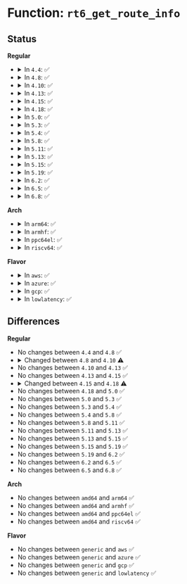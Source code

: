 # Function: <code>rt6_get_route_info</code>

## Status
<b>Regular</b>
<ul>
<li>
<details>
<summary>In <code>4.4</code>: ✅</summary>

```c
struct rt6_info *rt6_get_route_info(struct net *net, const struct in6_addr *prefix, int prefixlen, const struct in6_addr *gwaddr, int ifindex);
```

**Collision:** Unique Static

**Inline:** No

**Transformation:** False

**Instances:**

```
In net/ipv6/route.c (ffffffff817d3320)
Location: net/ipv6/route.c:2249
Inline: False
Direct callers:
  - net/ipv6/route.c:rt6_add_route_info
  - net/ipv6/route.c:rt6_route_rcv
```
**Symbols:**

```
ffffffff817d3320-ffffffff817d33fc: rt6_get_route_info (STB_LOCAL)
```
</details>
</li>
<li>
<details>
<summary>In <code>4.8</code>: ✅</summary>

```c
struct rt6_info *rt6_get_route_info(struct net *net, const struct in6_addr *prefix, int prefixlen, const struct in6_addr *gwaddr, int ifindex);
```

**Collision:** Unique Static

**Inline:** No

**Transformation:** False

**Instances:**

```
In net/ipv6/route.c (ffffffff81840e50)
Location: net/ipv6/route.c:2320
Inline: False
Direct callers:
  - net/ipv6/route.c:rt6_add_route_info
  - net/ipv6/route.c:rt6_route_rcv
```
**Symbols:**

```
ffffffff81840e50-ffffffff81840f2c: rt6_get_route_info (STB_LOCAL)
```
</details>
</li>
<li>
<details>
<summary>In <code>4.10</code>: ✅</summary>

```c
struct rt6_info *rt6_get_route_info(struct net *net, const struct in6_addr *prefix, int prefixlen, const struct in6_addr *gwaddr, struct net_device *dev);
```

**Collision:** Unique Static

**Inline:** No

**Transformation:** False

**Instances:**

```
In net/ipv6/route.c (ffffffff81872b20)
Location: net/ipv6/route.c:2343
Inline: False
Direct callers:
  - net/ipv6/route.c:rt6_add_route_info
  - net/ipv6/route.c:rt6_route_rcv
```
**Symbols:**

```
ffffffff81872b20-ffffffff81872c19: rt6_get_route_info (STB_LOCAL)
```
</details>
</li>
<li>
<details>
<summary>In <code>4.13</code>: ✅</summary>

```c
struct rt6_info *rt6_get_route_info(struct net *net, const struct in6_addr *prefix, int prefixlen, const struct in6_addr *gwaddr, struct net_device *dev);
```

**Collision:** Unique Static

**Inline:** No

**Transformation:** False

**Instances:**

```
In net/ipv6/route.c (ffffffff8189a970)
Location: net/ipv6/route.c:2425
Inline: False
Direct callers:
  - net/ipv6/route.c:rt6_add_route_info
  - net/ipv6/route.c:rt6_route_rcv
```
**Symbols:**

```
ffffffff8189a970-ffffffff8189aa90: rt6_get_route_info (STB_LOCAL)
```
</details>
</li>
<li>
<details>
<summary>In <code>4.15</code>: ✅</summary>

```c
struct rt6_info *rt6_get_route_info(struct net *net, const struct in6_addr *prefix, int prefixlen, const struct in6_addr *gwaddr, struct net_device *dev);
```

**Collision:** Unique Static

**Inline:** No

**Transformation:** False

**Instances:**

```
In net/ipv6/route.c (ffffffff8191cf10)
Location: net/ipv6/route.c:3123
Inline: False
Direct callers:
  - net/ipv6/route.c:rt6_add_route_info
  - net/ipv6/route.c:rt6_route_rcv
```
**Symbols:**

```
ffffffff8191cf10-ffffffff8191d037: rt6_get_route_info (STB_LOCAL)
```
</details>
</li>
<li>
<details>
<summary>In <code>4.18</code>: ✅</summary>

```c
struct fib6_info *rt6_get_route_info(struct net *net, const struct in6_addr *prefix, int prefixlen, const struct in6_addr *gwaddr, struct net_device *dev);
```

**Collision:** Unique Static

**Inline:** No

**Transformation:** False

**Instances:**

```
In net/ipv6/route.c (ffffffff81972c10)
Location: net/ipv6/route.c:3459
Inline: False
Direct callers:
  - net/ipv6/route.c:rt6_add_route_info
  - net/ipv6/route.c:rt6_route_rcv
```
**Symbols:**

```
ffffffff81972c10-ffffffff81972d15: rt6_get_route_info (STB_LOCAL)
```
</details>
</li>
<li>
<details>
<summary>In <code>5.0</code>: ✅</summary>

```c
struct fib6_info *rt6_get_route_info(struct net *net, const struct in6_addr *prefix, int prefixlen, const struct in6_addr *gwaddr, struct net_device *dev);
```

**Collision:** Unique Static

**Inline:** No

**Transformation:** False

**Instances:**

```
In net/ipv6/route.c (ffffffff819a8670)
Location: net/ipv6/route.c:3439
Inline: False
Direct callers:
  - net/ipv6/route.c:rt6_add_route_info
  - net/ipv6/route.c:rt6_route_rcv
```
**Symbols:**

```
ffffffff819a8670-ffffffff819a8775: rt6_get_route_info (STB_LOCAL)
```
</details>
</li>
<li>
<details>
<summary>In <code>5.3</code>: ✅</summary>

```c
struct fib6_info *rt6_get_route_info(struct net *net, const struct in6_addr *prefix, int prefixlen, const struct in6_addr *gwaddr, struct net_device *dev);
```

**Collision:** Unique Static

**Inline:** No

**Transformation:** False

**Instances:**

```
In net/ipv6/route.c (ffffffff81a17110)
Location: net/ipv6/route.c:4079
Inline: False
Direct callers:
  - net/ipv6/route.c:rt6_add_route_info
  - net/ipv6/route.c:rt6_route_rcv
```
**Symbols:**

```
ffffffff81a17110-ffffffff81a17217: rt6_get_route_info (STB_LOCAL)
```
</details>
</li>
<li>
<details>
<summary>In <code>5.4</code>: ✅</summary>

```c
struct fib6_info *rt6_get_route_info(struct net *net, const struct in6_addr *prefix, int prefixlen, const struct in6_addr *gwaddr, struct net_device *dev);
```

**Collision:** Unique Static

**Inline:** No

**Transformation:** False

**Instances:**

```
In net/ipv6/route.c (ffffffff81a4dd60)
Location: net/ipv6/route.c:4092
Inline: False
Direct callers:
  - net/ipv6/route.c:rt6_add_route_info
  - net/ipv6/route.c:rt6_route_rcv
```
**Symbols:**

```
ffffffff81a4dd60-ffffffff81a4de67: rt6_get_route_info (STB_LOCAL)
```
</details>
</li>
<li>
<details>
<summary>In <code>5.8</code>: ✅</summary>

```c
struct fib6_info *rt6_get_route_info(struct net *net, const struct in6_addr *prefix, int prefixlen, const struct in6_addr *gwaddr, struct net_device *dev);
```

**Collision:** Unique Static

**Inline:** No

**Transformation:** False

**Instances:**

```
In net/ipv6/route.c (ffffffff81b44600)
Location: net/ipv6/route.c:4145
Inline: False
Direct callers:
  - net/ipv6/route.c:rt6_add_route_info
  - net/ipv6/route.c:rt6_route_rcv
```
**Symbols:**

```
ffffffff81b44600-ffffffff81b44725: rt6_get_route_info (STB_LOCAL)
```
</details>
</li>
<li>
<details>
<summary>In <code>5.11</code>: ✅</summary>

```c
struct fib6_info *rt6_get_route_info(struct net *net, const struct in6_addr *prefix, int prefixlen, const struct in6_addr *gwaddr, struct net_device *dev);
```

**Collision:** Unique Static

**Inline:** No

**Transformation:** False

**Instances:**

```
In net/ipv6/route.c (ffffffff81b52aa0)
Location: net/ipv6/route.c:4129
Inline: False
Direct callers:
  - net/ipv6/route.c:rt6_add_route_info
  - net/ipv6/route.c:rt6_route_rcv
```
**Symbols:**

```
ffffffff81b52aa0-ffffffff81b52bcf: rt6_get_route_info (STB_LOCAL)
```
</details>
</li>
<li>
<details>
<summary>In <code>5.13</code>: ✅</summary>

```c
struct fib6_info *rt6_get_route_info(struct net *net, const struct in6_addr *prefix, int prefixlen, const struct in6_addr *gwaddr, struct net_device *dev);
```

**Collision:** Unique Static

**Inline:** No

**Transformation:** False

**Instances:**

```
In net/ipv6/route.c (ffffffff81b40430)
Location: net/ipv6/route.c:4143
Inline: False
Direct callers:
  - net/ipv6/route.c:rt6_add_route_info
  - net/ipv6/route.c:rt6_route_rcv
```
**Symbols:**

```
ffffffff81b40430-ffffffff81b40558: rt6_get_route_info (STB_LOCAL)
```
</details>
</li>
<li>
<details>
<summary>In <code>5.15</code>: ✅</summary>

```c
struct fib6_info *rt6_get_route_info(struct net *net, const struct in6_addr *prefix, int prefixlen, const struct in6_addr *gwaddr, struct net_device *dev);
```

**Collision:** Unique Static

**Inline:** No

**Transformation:** False

**Instances:**

```
In net/ipv6/route.c (ffffffff81c06d90)
Location: net/ipv6/route.c:4273
Inline: False
Direct callers:
  - net/ipv6/route.c:rt6_add_route_info
  - net/ipv6/route.c:rt6_route_rcv
```
**Symbols:**

```
ffffffff81c06d90-ffffffff81c06eb8: rt6_get_route_info (STB_LOCAL)
```
</details>
</li>
<li>
<details>
<summary>In <code>5.19</code>: ✅</summary>

```c
struct fib6_info *rt6_get_route_info(struct net *net, const struct in6_addr *prefix, int prefixlen, const struct in6_addr *gwaddr, struct net_device *dev);
```

**Collision:** Unique Static

**Inline:** No

**Transformation:** False

**Instances:**

```
In net/ipv6/route.c (ffffffff81da1600)
Location: net/ipv6/route.c:4249
Inline: False
Direct callers:
  - net/ipv6/route.c:rt6_add_route_info
  - net/ipv6/route.c:rt6_route_rcv
```
**Symbols:**

```
ffffffff81da1600-ffffffff81da173b: rt6_get_route_info (STB_LOCAL)
```
</details>
</li>
<li>
<details>
<summary>In <code>6.2</code>: ✅</summary>

```c
struct fib6_info *rt6_get_route_info(struct net *net, const struct in6_addr *prefix, int prefixlen, const struct in6_addr *gwaddr, struct net_device *dev);
```

**Collision:** Unique Static

**Inline:** No

**Transformation:** False

**Instances:**

```
In net/ipv6/route.c (ffffffff81f70950)
Location: net/ipv6/route.c:4249
Inline: False
Direct callers:
  - net/ipv6/route.c:rt6_add_route_info
  - net/ipv6/route.c:rt6_route_rcv
```
**Symbols:**

```
ffffffff81f70950-ffffffff81f70a8b: rt6_get_route_info (STB_LOCAL)
```
</details>
</li>
<li>
<details>
<summary>In <code>6.5</code>: ✅</summary>

```c
struct fib6_info *rt6_get_route_info(struct net *net, const struct in6_addr *prefix, int prefixlen, const struct in6_addr *gwaddr, struct net_device *dev);
```

**Collision:** Unique Static

**Inline:** No

**Transformation:** False

**Instances:**

```
In net/ipv6/route.c (ffffffff81fd0a40)
Location: net/ipv6/route.c:4247
Inline: False
Direct callers:
  - net/ipv6/route.c:rt6_add_route_info
  - net/ipv6/route.c:rt6_route_rcv
```
**Symbols:**

```
ffffffff81fd0a40-ffffffff81fd0b73: rt6_get_route_info (STB_LOCAL)
```
</details>
</li>
<li>
<details>
<summary>In <code>6.8</code>: ✅</summary>

```c
struct fib6_info *rt6_get_route_info(struct net *net, const struct in6_addr *prefix, int prefixlen, const struct in6_addr *gwaddr, struct net_device *dev);
```

**Collision:** Unique Static

**Inline:** No

**Transformation:** False

**Instances:**

```
In net/ipv6/route.c (ffffffff8209e330)
Location: net/ipv6/route.c:4249
Inline: False
Direct callers:
  - net/ipv6/route.c:rt6_add_route_info
  - net/ipv6/route.c:rt6_route_rcv
```
**Symbols:**

```
ffffffff8209e330-ffffffff8209e463: rt6_get_route_info (STB_LOCAL)
```
</details>
</li>
</ul>
<b>Arch</b>
<ul>
<li>
<details>
<summary>In <code>arm64</code>: ✅</summary>

```c
struct fib6_info *rt6_get_route_info(struct net *net, const struct in6_addr *prefix, int prefixlen, const struct in6_addr *gwaddr, struct net_device *dev);
```

**Collision:** Unique Static

**Inline:** No

**Transformation:** False

**Instances:**

```
In net/ipv6/route.c (ffff800010d0c860)
Location: net/ipv6/route.c:4092
Inline: False
Direct callers:
  - net/ipv6/route.c:rt6_add_route_info
  - net/ipv6/route.c:rt6_route_rcv
```
**Symbols:**

```
ffff800010d0c860-ffff800010d0c960: rt6_get_route_info (STB_LOCAL)
```
</details>
</li>
<li>
<details>
<summary>In <code>armhf</code>: ✅</summary>

```c
struct fib6_info *rt6_get_route_info(struct net *net, const struct in6_addr *prefix, int prefixlen, const struct in6_addr *gwaddr, struct net_device *dev);
```

**Collision:** Unique Static

**Inline:** No

**Transformation:** False

**Instances:**

```
In net/ipv6/route.c (c0e127a8)
Location: net/ipv6/route.c:4092
Inline: False
Direct callers:
  - net/ipv6/route.c:rt6_add_route_info
  - net/ipv6/route.c:rt6_route_rcv
```
**Symbols:**

```
c0e127a8-c0e128d4: rt6_get_route_info (STB_LOCAL)
```
</details>
</li>
<li>
<details>
<summary>In <code>ppc64el</code>: ✅</summary>

```c
struct fib6_info *rt6_get_route_info(struct net *net, const struct in6_addr *prefix, int prefixlen, const struct in6_addr *gwaddr, struct net_device *dev);
```

**Collision:** Unique Static

**Inline:** No

**Transformation:** False

**Instances:**

```
In net/ipv6/route.c (c000000000e37680)
Location: net/ipv6/route.c:4092
Inline: False
Direct callers:
  - net/ipv6/route.c:rt6_add_route_info
  - net/ipv6/route.c:rt6_route_rcv
```
**Symbols:**

```
c000000000e37680-c000000000e37808: rt6_get_route_info (STB_LOCAL)
```
</details>
</li>
<li>
<details>
<summary>In <code>riscv64</code>: ✅</summary>

```c
struct fib6_info *rt6_get_route_info(struct net *net, const struct in6_addr *prefix, int prefixlen, const struct in6_addr *gwaddr, struct net_device *dev);
```

**Collision:** Unique Static

**Inline:** No

**Transformation:** False

**Instances:**

```
In net/ipv6/route.c (ffffffe000853856)
Location: net/ipv6/route.c:4092
Inline: False
Direct callers:
  - net/ipv6/route.c:rt6_add_route_info
  - net/ipv6/route.c:rt6_route_rcv
```
**Symbols:**

```
ffffffe000853856-ffffffe000853952: rt6_get_route_info (STB_LOCAL)
```
</details>
</li>
</ul>
<b>Flavor</b>
<ul>
<li>
<details>
<summary>In <code>aws</code>: ✅</summary>

```c
struct fib6_info *rt6_get_route_info(struct net *net, const struct in6_addr *prefix, int prefixlen, const struct in6_addr *gwaddr, struct net_device *dev);
```

**Collision:** Unique Static

**Inline:** No

**Transformation:** False

**Instances:**

```
In net/ipv6/route.c (ffffffff819ed3f0)
Location: net/ipv6/route.c:4092
Inline: False
Direct callers:
  - net/ipv6/route.c:rt6_add_route_info
  - net/ipv6/route.c:rt6_route_rcv
```
**Symbols:**

```
ffffffff819ed3f0-ffffffff819ed4f7: rt6_get_route_info (STB_LOCAL)
```
</details>
</li>
<li>
<details>
<summary>In <code>azure</code>: ✅</summary>

```c
struct fib6_info *rt6_get_route_info(struct net *net, const struct in6_addr *prefix, int prefixlen, const struct in6_addr *gwaddr, struct net_device *dev);
```

**Collision:** Unique Static

**Inline:** No

**Transformation:** False

**Instances:**

```
In net/ipv6/route.c (ffffffff819aa1b0)
Location: net/ipv6/route.c:4092
Inline: False
Direct callers:
  - net/ipv6/route.c:rt6_add_route_info
  - net/ipv6/route.c:rt6_route_rcv
```
**Symbols:**

```
ffffffff819aa1b0-ffffffff819aa2b7: rt6_get_route_info (STB_LOCAL)
```
</details>
</li>
<li>
<details>
<summary>In <code>gcp</code>: ✅</summary>

```c
struct fib6_info *rt6_get_route_info(struct net *net, const struct in6_addr *prefix, int prefixlen, const struct in6_addr *gwaddr, struct net_device *dev);
```

**Collision:** Unique Static

**Inline:** No

**Transformation:** False

**Instances:**

```
In net/ipv6/route.c (ffffffff81a57e70)
Location: net/ipv6/route.c:4092
Inline: False
Direct callers:
  - net/ipv6/route.c:rt6_add_route_info
  - net/ipv6/route.c:rt6_route_rcv
```
**Symbols:**

```
ffffffff81a57e70-ffffffff81a57f77: rt6_get_route_info (STB_LOCAL)
```
</details>
</li>
<li>
<details>
<summary>In <code>lowlatency</code>: ✅</summary>

```c
struct fib6_info *rt6_get_route_info(struct net *net, const struct in6_addr *prefix, int prefixlen, const struct in6_addr *gwaddr, struct net_device *dev);
```

**Collision:** Unique Static

**Inline:** No

**Transformation:** False

**Instances:**

```
In net/ipv6/route.c (ffffffff81a63fa0)
Location: net/ipv6/route.c:4092
Inline: False
Direct callers:
  - net/ipv6/route.c:rt6_add_route_info
  - net/ipv6/route.c:rt6_route_rcv
```
**Symbols:**

```
ffffffff81a63fa0-ffffffff81a640e3: rt6_get_route_info (STB_LOCAL)
```
</details>
</li>
</ul>

## Differences
<b>Regular</b>
<ul>
<li>
No changes between <code>4.4</code> and <code>4.8</code> ✅
</li>
<li>
<details>
<summary>Changed between <code>4.8</code> and <code>4.10</code> ⚠️</summary>
<ul>
<li>
<b>Param added. </b>
<code>struct net_device *dev</code>
</li>
<li>
<b>Param removed. </b>
<code>int ifindex</code>
</li>
</ul>
</details>
</li>
<li>
No changes between <code>4.10</code> and <code>4.13</code> ✅
</li>
<li>
No changes between <code>4.13</code> and <code>4.15</code> ✅
</li>
<li>
<details>
<summary>Changed between <code>4.15</code> and <code>4.18</code> ⚠️</summary>
<ul>
<li>
<b>Return type changed. </b>
<code>struct rt6_info *</code> ➡️ <code>struct fib6_info *</code>
</li>
</ul>
</details>
</li>
<li>
No changes between <code>4.18</code> and <code>5.0</code> ✅
</li>
<li>
No changes between <code>5.0</code> and <code>5.3</code> ✅
</li>
<li>
No changes between <code>5.3</code> and <code>5.4</code> ✅
</li>
<li>
No changes between <code>5.4</code> and <code>5.8</code> ✅
</li>
<li>
No changes between <code>5.8</code> and <code>5.11</code> ✅
</li>
<li>
No changes between <code>5.11</code> and <code>5.13</code> ✅
</li>
<li>
No changes between <code>5.13</code> and <code>5.15</code> ✅
</li>
<li>
No changes between <code>5.15</code> and <code>5.19</code> ✅
</li>
<li>
No changes between <code>5.19</code> and <code>6.2</code> ✅
</li>
<li>
No changes between <code>6.2</code> and <code>6.5</code> ✅
</li>
<li>
No changes between <code>6.5</code> and <code>6.8</code> ✅
</li>
</ul>
<b>Arch</b>
<ul>
<li>
No changes between <code>amd64</code> and <code>arm64</code> ✅
</li>
<li>
No changes between <code>amd64</code> and <code>armhf</code> ✅
</li>
<li>
No changes between <code>amd64</code> and <code>ppc64el</code> ✅
</li>
<li>
No changes between <code>amd64</code> and <code>riscv64</code> ✅
</li>
</ul>
<b>Flavor</b>
<ul>
<li>
No changes between <code>generic</code> and <code>aws</code> ✅
</li>
<li>
No changes between <code>generic</code> and <code>azure</code> ✅
</li>
<li>
No changes between <code>generic</code> and <code>gcp</code> ✅
</li>
<li>
No changes between <code>generic</code> and <code>lowlatency</code> ✅
</li>
</ul>
